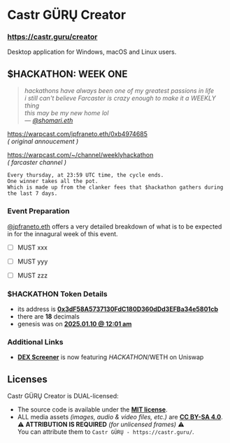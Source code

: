 # Castr GÜRŲ Creator

### https://castr.guru/creator

Desktop application for Windows, macOS and Linux users.


## $HACKATHON: WEEK ONE

> _hackathons have always been one of my greatest passions in life_
<br />_i still can't believe Farcaster is crazy enough to make it a WEEKLY thing_
<br />_this may be my new home lol_
<br />— [_@shomari.eth_](https://warpcast.com/shomari.eth)

https://warpcast.com/jpfraneto.eth/0xb4974685
<br />_( original annoucement )_

https://warpcast.com/~/channel/weeklyhackathon
<br />_( farcaster channel )_

```text
Every thursday, at 23:59 UTC time, the cycle ends.
One winner takes all the pot.
Which is made up from the clanker fees that $hackathon gathers during the last 7 days.
```

### Event Preparation

[@jpfraneto.eth](https://warpcast.com/jpfraneto.eth) offers a very detailed breakdown of what is to be expected in for the innagural week of this event.

- [ ] MUST xxx
- [ ] MUST yyy
- [ ] MUST zzz


### $HACKATHON Token Details

- its address is [__0x3dF58A5737130FdC180D360dDd3EFBa34e5801cb__](https://basescan.org/token/0x3dF58A5737130FdC180D360dDd3EFBa34e5801cb)
- there are __18__ decimals
- genesis was on [__2025.01.10 @ 12:01 am__](https://basescan.org/tx/0xdd792ccb3a7bfd35f1b32f1dfac352d7ea161e21cd8fdc1d52b4e87c1e88601a)


### Additional Links

- [__DEX Screener__](https://dexscreener.com/base/0x3dF58A5737130FdC180D360dDd3EFBa34e5801cb) is now featuring $HACKATHON/$WETH on Uniswap


## Licenses

Castr GÜRŲ Creator is DUAL-licensed:

- The source code is available under the [__MIT license__](LICENSE).
- ALL media assets _(images, audio & video files, etc.)_ are [__CC BY-SA 4.0__](https://creativecommons.org/licenses/by-sa/4.0/).
<br />⚠️ __ATTRIBUTION IS REQUIRED__ _(for unlicensed frames)_ ⚠️
<br />You can attribute them to `Castr GÜRŲ - https://castr.guru/`.
